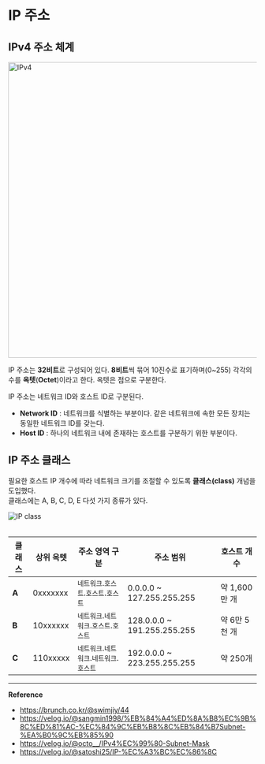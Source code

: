 # IP 주소

## IPv4 주소 체계
<img alt="IPv4" width="600" src="https://github.com/user-attachments/assets/a6d08c87-e4ac-436e-8316-cd7d7ea481e8"/>

IP 주소는 **32비트**로 구성되어 있다.
**8비트**씩 묶어 10진수로 표기하며(0~255) 각각의 수를 **옥텟**(**Octet**)이라고 한다. 옥텟은 점으로 구분한다.

IP 주소는 네트워크 ID와 호스트 ID로 구분된다.
- **Network ID** : 네트워크를 식별하는 부분이다. 같은 네트워크에 속한 모든 장치는 동일한 네트워크 ID를 갖는다.
- **Host ID** : 하나의 네트워크 내에 존재하는 호스트를 구분하기 위한 부분이다.

## IP 주소 클래스
필요한 호스트 IP 개수에 따라 네트워크 크기를 조절할 수 있도록 **클래스(class)** 개념을 도입했다.<br>
클래스에는 A, B, C, D, E 다섯 가지 종류가 있다.

<img alt="IP class" src="https://github.com/user-attachments/assets/bace9c05-596f-4ef7-85b6-084902537bad"/>
<br>
<br>

| 클래스   | 상위 옥텟    | 주소 영역 구분                      | 주소 범위                       | 호스트 개수     |
|-------|----------|-------------------------------|-----------------------------|------------|
| **A** | 0xxxxxxx | `네트워크`.`호스트`.`호스트`.`호스트` | 0.0.0.0 ~ 127.255.255.255   | 약 1,600만 개 |
| **B** | 10xxxxxx | `네트워크`.`네트워크`.`호스트`.`호스트` | 128.0.0.0 ~ 191.255.255.255 | 약 6만 5천 개  |
| **C** | 110xxxxx | `네트워크`.`네트워크`.`네트워크`.`호스트` | 192.0.0.0 ~ 223.255.255.255 | 약 250개     |

---
**Reference**<br>
- https://brunch.co.kr/@swimjiy/44
- https://velog.io/@sangmin1998/%EB%84%A4%ED%8A%B8%EC%9B%8C%ED%81%AC-%EC%84%9C%EB%B8%8C%EB%84%B7Subnet-%EA%B0%9C%EB%85%90
- https://velog.io/@octo__/IPv4%EC%99%80-Subnet-Mask
- https://velog.io/@satoshi25/IP-%EC%A3%BC%EC%86%8C
